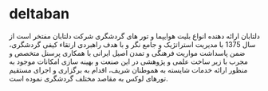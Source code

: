 # deltaban
دلتابان ارائه دهنده انواع بلیت هوایپما و تور های گردشگری 
شرکت دلتابان مفتخر است از سال 1375 با مدیریت استراتژیک و جامع نگر و با هدف راهبردی ارتقاء کیفی گردشگری، ضمن پاسداشت مواریث فرهنگی و تمدن اصیل ایرانی با همکاری پرسنل متخصص و مجرب با زیر ساخت علمی و پژوهشی در این صنعت و بهینه سازی امکانات موجود به منظور ارائه خدمات شایسته به هموطنان شریف، اقدام به برگزاری و اجرای مستقیم تورهای لوکس به مقاصد مختلف گردشگری نموده است.

